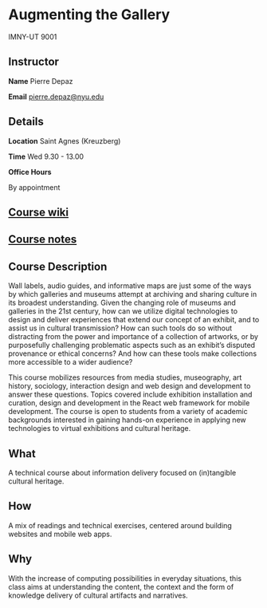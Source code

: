 # Augmenting the Gallery

IMNY-UT 9001

## Instructor
**Name** Pierre Depaz

**Email** [pierre.depaz@nyu.edu](mailto:pd1102@nyu.edu)

## Details
**Location** Saint Agnes (Kreuzberg)

**Time** Wed 9.30 - 13.00

**Office Hours**

By appointment

## [Course wiki](https://github.com/periode/augmenting-gallery/wiki)


## [Course notes](https://periode.github.io/augmenting-gallery)


## Course Description

Wall labels, audio guides, and informative maps are just some of the ways by which galleries and museums attempt at archiving and sharing culture in its broadest understanding. Given the changing role of museums and galleries in the 21st century, how can we utilize digital technologies to design and deliver experiences that extend our concept of an exhibit, and to assist us in cultural transmission? How can such tools do so without distracting from the power and importance of a collection of artworks, or by purposefully challenging problematic aspects such as an exhibit’s disputed provenance or ethical concerns? And how can these tools make collections more accessible to a wider audience?

This course mobilizes resources from media studies, museography, art history, sociology, interaction design and web design and development to answer these questions. Topics covered include exhibition installation and curation, design and development in the React web framework for mobile development. The course is open to students from a variety of academic backgrounds interested in gaining hands-on experience in applying new technologies to virtual exhibitions and cultural heritage.


## What

A technical course about information delivery focused on (in)tangible cultural heritage.

## How

A mix of readings and technical exercises, centered around building websites and mobile web apps.

## Why

With the increase of computing possibilities in everyday situations, this class aims at understanding the content, the context and the form of knowledge delivery of cultural artifacts and narratives.
